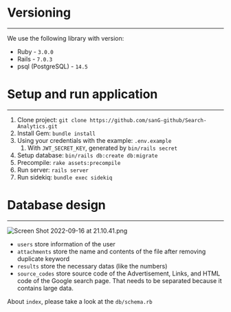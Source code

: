 # Versioning

---

We use the following library with version:

- Ruby - `3.0.0`
- Rails - `7.0.3`
- psql (PostgreSQL) - `14.5`

# Setup and run application

---

1. Clone project: `git clone https://github.com/sanG-github/Search-Analytics.git`
2. Install Gem: `bundle install`
3. Using your credentials with the example: `.env.example`
    1. With `JWT_SECRET_KEY`, generated by `bin/rails secret`
4. Setup database: `bin/rails db:create db:migrate`
5. Precompile: `rake assets:precompile`
6. Run server: `rails server`
7. Run sidekiq: `bundle exec sidekiq`

# Database design

---

![Screen Shot 2022-09-16 at 21.10.41.png](https://shrouded-swordfish-4d8.notion.site/image/https%3A%2F%2Fs3-us-west-2.amazonaws.com%2Fsecure.notion-static.com%2Fe4e54746-f050-474b-9af9-ef86b6b66436%2FScreen_Shot_2022-09-16_at_21.10.41.png?table=block&id=640dc836-2e50-4f9b-ba1f-fcd2cfe48e63&spaceId=a195dbb5-5a72-4ec7-93d8-52c3a8044c34&width=2000&userId=&cache=v2)

- `users` store information of the user
- `attachments` store the name and contents of the file after removing duplicate keyword
- `results` store the necessary datas (like the numbers)
- `source_codes` store source code of the Advertisement, Links, and HTML code of the Google search page. That needs to be separated because it contains large data.

About `index`, please take a look at the `db/schema.rb`
